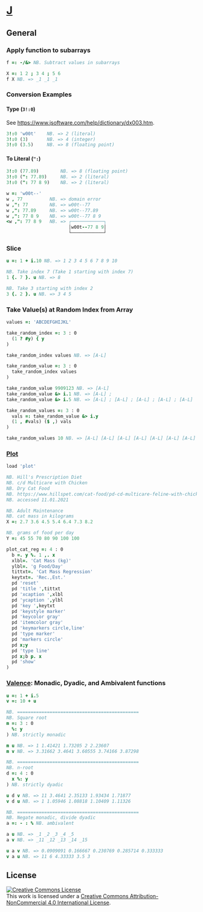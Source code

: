 # [J][jsoftware]
## General
### Apply function to subarrays
```j
f =: -/&> NB. Subtract values in subarrays

X =: 1 2 ; 3 4 ; 5 6
f X NB. => _1 _1 _1
```

### Conversion Examples
#### Type (`3!:0`)
See <https://www.jsoftware.com/help/dictionary/dx003.htm>.

```j
3!:0 'w00t'    NB. => 2 (literal)
3!:0 (3)       NB. => 4 (integer)
3!:0 (3.5)     NB. => 8 (floating point)
```

#### To Literal (`":`)
```j
3!:0 (77.89)        NB. => 8 (floating point)
3!:0 (": 77.89)     NB. => 2 (literal)
3!:0 (": 77 8 9)    NB. => 2 (literal)

w =: 'w00t--'
w , 77          NB. => domain error
w ,": 77        NB. => w00t--77
w ,": 77.89     NB. => w00t--77.89
w ,": 77 8 9    NB. => w00t--77 8 9
<w ,": 77 8 9   NB. => ┌────────────┐
                       │w00t--77 8 9│
                       └────────────┘
```

### Slice
```j
u =: 1 + i.10 NB. => 1 2 3 4 5 6 7 8 9 10

NB. Take index 7 (Take 1 starting with index 7)
1 {. 7 }. u NB. => 8

NB. Take 3 starting with index 2
3 {. 2 }. u NB. => 3 4 5
```

### Take Value(s) at Random Index from Array
```j
values =: 'ABCDEFGHIJKL'

take_random_index =: 3 : 0
  (1 ? #y) { y
)

take_random_index values NB. => [A-L]

take_random_value =: 3 : 0
  take_random_index values
)

take_random_value 9909123 NB. => [A-L]
take_random_value &> i.1 NB. => [A-L] ;
take_random_value &> i.5 NB. => [A-L] ; [A-L] ; [A-L] ; [A-L] ; [A-L]

take_random_values =: 3 : 0
  vals =: take_random_value &> i.y
  (1 , #vals) ($ ,) vals
)

take_random_values 10 NB. => [A-L] [A-L] [A-L] [A-L] [A-L] [A-L] [A-L] [A-L] [A-L] [A-L]
```

### [Plot][plot]
```j
load 'plot'

NB. Hill's Prescription Diet
NB. c/d Multicare with Chicken
NB. Dry Cat Food
NB. https://www.hillspet.com/cat-food/pd-cd-multicare-feline-with-chicken-dry
NB. accessed 11.01.2021

NB. Adult Maintenance
NB. cat mass in kilograms
X =: 2.7 3.6 4.5 5.4 6.4 7.3 8.2

NB. grams of food per day
Y =: 45 55 70 80 90 100 100

plot_cat_reg =: 4 : 0
  b =. y %. 1 ,. x
  xlbl=. 'Cat Mass (kg)'
  ylbl=. 'g Food/Day'
  tittxt=. 'Cat Mass Regression'
  keytxt=. 'Rec.,Est.'
  pd 'reset'
  pd 'title ',tittxt
  pd 'xcaption ',xlbl
  pd 'ycaption ',ylbl
  pd 'key ',keytxt
  pd 'keystyle marker'
  pd 'keycolor gray'
  pd 'itemcolor gray'
  pd 'keymarkers circle,line'
  pd 'type marker'
  pd 'markers circle'
  pd x;y
  pd 'type line'
  pd x;b p. x
  pd 'show'
)
```

### [Valence][valence]: Monadic, Dyadic, and Ambivalent functions
```j
u =: 1 + i.5
v =: 10 + u

NB. =============================================
NB. Square root
m =: 3 : 0 
  %: y
) NB. strictly monadic

m u NB. => 1 1.41421 1.73205 2 2.23607
m v NB. => 3.31662 3.4641 3.60555 3.74166 3.87298

NB. =============================================
NB. n-root
d =: 4 : 0
  x %: y
) NB. strictly dyadic

u d v NB. => 11 3.4641 2.35133 1.93434 1.71877
v d u NB. => 1 1.05946 1.08818 1.10409 1.11326

NB. =============================================
NB. Negate monadic, divide dyadic
a =: - : % NB. ambivalent

a u NB. => _1 _2 _3 _4 _5
a v NB. => _11 _12 _13 _14 _15

u a v NB. => 0.0909091 0.166667 0.230769 0.285714 0.333333
v a u NB. => 11 6 4.33333 3.5 3
```

## License
<a rel="license" href="http://creativecommons.org/licenses/by-nc/4.0/"><img alt="Creative Commons License" style="border-width:0" src="https://i.creativecommons.org/l/by-nc/4.0/88x31.png" /></a><br />This work is licensed under a <a rel="license" href="http://creativecommons.org/licenses/by-nc/4.0/">Creative Commons Attribution-NonCommercial 4.0 International License</a>.

[jddb]: https://code.jsoftware.com/wiki/Jd/Index
[jsoftware]: https://www.jsoftware.com/
[plot]: https://code.jsoftware.com/wiki/Plot
[valence]: https://code.jsoftware.com/wiki/Vocabulary/Valence
